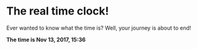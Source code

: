 # The real time clock!

Ever wanted to know what the time is? Well, your journey is about to end!

**The time is Nov 13, 2017, 15:36**